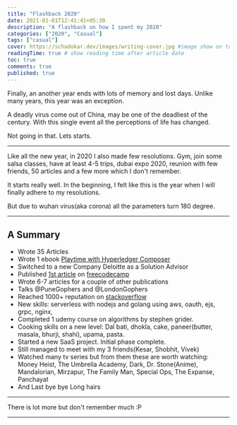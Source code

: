 ```yaml
---
title: "Flashback 2020"
date: 2021-01-01T12:41:41+05:30
description: "A flashback on how I spent my 2020"
categories: ["2020", "Casual"]
tags: ["casual"]
cover: https://schadokar.dev/images/writing-cover.jpg #image show on top
readingTime: true # show reading time after article date
toc: true
comments: true
published: true
---
```


Finally, an another year ends with lots of memory and lost days. Unlike many years, this year was an exception.

A deadly virus come out of China, may be one of the deadliest of the century. With this single event all the perceptions of life has changed.

Not going in that. Lets starts.

---

Like all the new year, in 2020 I also made few resolutions. Gym, join some salsa classes, have at least 4-5 trips, dubai expo 2020, reunion with few friends, 50 articles and a few more which I don't remember.

It starts really well. In the beginning, I felt like this is the year when I will finally adhere to my resolutions.

But due to wuhan virus(aka corona) all the parameters turn 180 degree.

---

## A Summary

- Wrote 35 Articles
- Wrote 1 ebook [Playtime with Hyperledger Composer](https://schadokar.dev/ebooks/playtime-with-hyperledger-composer/)
- Switched to a new Company Deloitte as a Solution Advisor
- Published [1st article](https://www.freecodecamp.org/news/how-to-write-your-first-technical-book/) on [freecodecamp](https://www.freecodecamp.org/news/)
- Wrote 6-7 articles for a couple of other publications
- Talks @PuneGophers and @LondonGophers
- Reached 1000+ reputation on [stackoverflow](https://stackoverflow.com/users/9790416/shubham-chadokar)
- New skills: serverless with nodejs and golang using aws, oauth, ejs, grpc, nginx,
- Completed 1 udemy course on algorithms by stephen grider.
- Cooking skills on a new level: Dal bati, dhokla, cake, paneer(butter, masala, bhurji, shahi), upama, pasta.
- Started a new SaaS project. Initial phase complete.
- Still managed to meet with my 3 friends(Kesar, Shobhit, Vivek)
- Watched many tv series but from them these are worth watching: Money Heist, The Umbrella Academy, Dark, Dr. Stone(Anime), Mandalorian, Mirzapur, The Family Man, Special Ops, The Expanse, Panchayat
- And Last bye bye Long hairs

---

There is lot more but don't remember much :P

---
